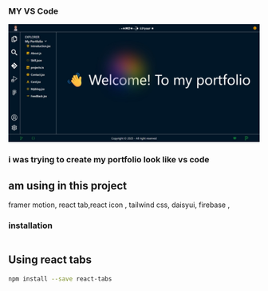 ### MY VS Code
![My Project Screenshot](/src/assets/imgs/Screenshot_15-8-2025_14911_md-kayesur.netlify.app.jpeg)


### i was trying to create my portfolio look like vs code 

## am using in this project 

framer motion, react tab,react icon , tailwind css, daisyui, firebase ,  
### installation
```bash

```

 ## Using react tabs 
 ```bash
npm install --save react-tabs
```





 